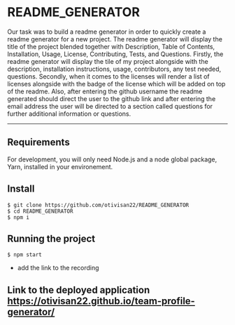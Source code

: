 # README_GENERATOR

Our task was to build a readme generator in order to quickly create a readme generator for a new project.
The readme generator will display the title of the project blended together with Description, Table of Contents, Installation, Usage, License, Contributing, Tests, and Questions. Firstly, the readme generator will display the tile of my project alongside with the description, installation instructions, usage, contributors, any test needed, questions. Secondly, when it comes to the licenses will render a list of licenses alongside with the badge of the license which will be added on top of the readme. Also, after entering the github username the readme generated should direct the user to the github link and after entering the email address the user will be directed to a section called questions for further additional information or questions.

---

## Requirements

For development, you will only need Node.js and a node global package, Yarn, installed in your environement.

## Install

    $ git clone https://github.com/otivisan22/README_GENERATOR
    $ cd README_GENERATOR
    $ npm i

## Running the project

    $ npm start

- add the link to the recording

## Link to the deployed application https://otivisan22.github.io/team-profile-generator/
